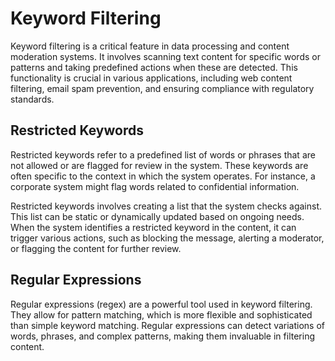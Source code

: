 # Keyword Filtering

Keyword filtering is a critical feature in data processing and content moderation systems. It involves scanning text content for specific words or patterns and taking predefined actions when these are detected. This functionality is crucial in various applications, including web content filtering, email spam prevention, and ensuring compliance with regulatory standards.

## Restricted Keywords

Restricted keywords refer to a predefined list of words or phrases that are not allowed or are flagged for review in the system. These keywords are often specific to the context in which the system operates. For instance, a corporate system might flag words related to confidential information.

Restricted keywords involves creating a list that the system checks against. This list can be static or dynamically updated based on ongoing needs. When the system identifies a restricted keyword in the content, it can trigger various actions, such as blocking the message, alerting a moderator, or flagging the content for further review.

## Regular Expressions

Regular expressions (regex) are a powerful tool used in keyword filtering. They allow for pattern matching, which is more flexible and sophisticated than simple keyword matching. Regular expressions can detect variations of words, phrases, and complex patterns, making them invaluable in filtering content.
